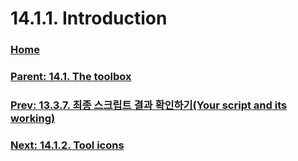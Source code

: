 # 14.1.1. Introduction

### [Home](./00-home.md)
### [Parent: 14.1. The toolbox](./14-01-00-the-toolbox.md)
### [Prev: 13.3.7. 최종 스크립트 결과 확인하기(Your script and its working)](./13-03-07-your-script-and-its-working.md)
### [Next: 14.1.2. Tool icons](./14-01-02-tool-icons.md)
